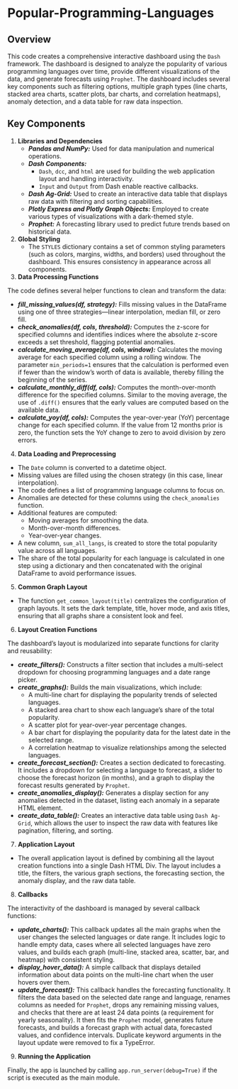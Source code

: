 # Popular-Programming-Languages

## Overview ##

This code creates a comprehensive interactive dashboard using the `Dash` framework. The dashboard is designed to analyze the popularity of various programming languages over time, provide different visualizations of the data, and generate forecasts using `Prophet`. The dashboard includes several key components such as filtering options, multiple graph types (line charts, stacked area charts, scatter plots, bar charts, and correlation heatmaps), anomaly detection, and a data table for raw data inspection.

## Key Components ##
1. **Libraries and Dependencies**
    - ***Pandas and NumPy:*** Used for data manipulation and numerical operations.
    - ***Dash Components:***
        - `Dash`, `dcc`, and `html` are used for building the web application layout and handling interactivity.
        - `Input` and `Output` from Dash enable reactive callbacks.
    - ***Dash Ag-Grid:*** Used to create an interactive data table that displays raw data with filtering and sorting capabilities.
    - ***Plotly Express and Plotly Graph Objects:*** Employed to create various types of visualizations with a dark-themed style.
    - ***Prophet:*** A forecasting library used to predict future trends based on historical data.
2. **Global Styling**
    - The `STYLES` dictionary contains a set of common styling parameters (such as colors, margins, widths, and borders) used throughout the dashboard. This ensures consistency in appearance across all components.
3. **Data Processing Functions**

The code defines several helper functions to clean and transform the data:
- ***fill_missing_values(df, strategy):*** Fills missing values in the DataFrame using one of three strategies—linear interpolation, median fill, or zero fill.
- ***check_anomalies(df, cols, threshold):*** Computes the z-score for specified columns and identifies indices where the absolute z-score exceeds a set threshold, flagging potential anomalies.
- ***calculate_moving_average(df, cols, window):*** Calculates the moving average for each specified column using a rolling window. The parameter `min_periods=1` ensures that the calculation is performed even if fewer than the window’s worth of data is available, thereby filling the beginning of the series.
- ***calculate_monthly_diff(df, cols):*** Computes the month-over-month difference for the specified columns. Similar to the moving average, the use of `.diff()` ensures that the early values are computed based on the available data.
- ***calculate_yoy(df, cols):*** Computes the year-over-year (YoY) percentage change for each specified column. If the value from 12 months prior is zero, the function sets the YoY change to zero to avoid division by zero errors.

4. **Data Loading and Preprocessing**
- The `Date` column is converted to a datetime object.
- Missing values are filled using the chosen strategy (in this case, linear interpolation).
- The code defines a list of programming language columns to focus on.
- Anomalies are detected for these columns using the `check_anomalies` function.
- Additional features are computed:
    - Moving averages for smoothing the data.
    - Month-over-month differences.
    - Year-over-year changes.
- A new column, `sum_all_langs`, is created to store the total popularity value across all languages.
- The share of the total popularity for each language is calculated in one step using a dictionary and then concatenated with the original DataFrame to avoid performance issues.

5. **Common Graph Layout**
- The function `get_common_layout(title)` centralizes the configuration of graph layouts. It sets the dark template, title, hover mode, and axis titles, ensuring that all graphs share a consistent look and feel.

6. **Layout Creation Functions**

The dashboard’s layout is modularized into separate functions for clarity and reusability:
- ***create_filters():*** Constructs a filter section that includes a multi-select dropdown for choosing programming languages and a date range picker.
- ***create_graphs():*** Builds the main visualizations, which include:
    - A multi-line chart for displaying the popularity trends of selected languages.
    - A stacked area chart to show each language’s share of the total popularity.
    - A scatter plot for year-over-year percentage changes.
    - A bar chart for displaying the popularity data for the latest date in the selected range.
    - A correlation heatmap to visualize relationships among the selected languages.
- ***create_forecast_section():*** Creates a section dedicated to forecasting. It includes a dropdown for selecting a language to forecast, a slider to choose the forecast horizon (in months), and a graph to display the forecast results generated by `Prophet`.
- ***create_anomalies_display():*** Generates a display section for any anomalies detected in the dataset, listing each anomaly in a separate HTML element.
- ***create_data_table():*** Creates an interactive data table using `Dash Ag-Grid`, which allows the user to inspect the raw data with features like pagination, filtering, and sorting.

7. **Application Layout**
- The overall application layout is defined by combining all the layout creation functions into a single Dash HTML Div. The layout includes a title, the filters, the various graph sections, the forecasting section, the anomaly display, and the raw data table.

8. **Callbacks**

The interactivity of the dashboard is managed by several callback functions:
- ***update_charts():*** This callback updates all the main graphs when the user changes the selected languages or date range. It includes logic to handle empty data, cases where all selected languages have zero values, and builds each graph (multi-line, stacked area, scatter, bar, and heatmap) with consistent styling.
- ***display_hover_data():*** A simple callback that displays detailed information about data points on the multi-line chart when the user hovers over them.
- ***update_forecast():*** This callback handles the forecasting functionality. It filters the data based on the selected date range and language, renames columns as needed for `Prophet`, drops any remaining missing values, and checks that there are at least 24 data points (a requirement for yearly seasonality). It then fits the `Prophet` model, generates future forecasts, and builds a forecast graph with actual data, forecasted values, and confidence intervals. Duplicate keyword arguments in the layout update were removed to fix a TypeError.

9. **Running the Application**

Finally, the app is launched by calling `app.run_server(debug=True)` if the script is executed as the main module.
